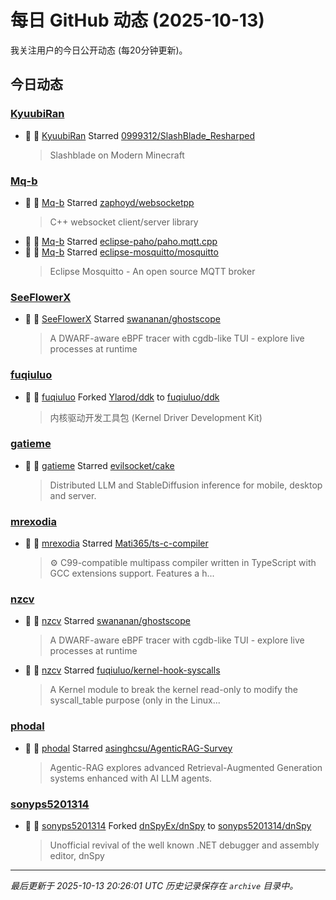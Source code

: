 # 每日 GitHub 动态 (2025-10-13)

我关注用户的今日公开动态 (每20分钟更新)。

## 今日动态

### [KyuubiRan](https://github.com/KyuubiRan)
- 🌟 👤 [KyuubiRan](https://github.com/KyuubiRan) Starred [0999312/SlashBlade_Resharped](https://github.com/0999312/SlashBlade_Resharped)
  > Slashblade on Modern Minecraft

### [Mq-b](https://github.com/Mq-b)
- 🌟 👤 [Mq-b](https://github.com/Mq-b) Starred [zaphoyd/websocketpp](https://github.com/zaphoyd/websocketpp)
  > C++ websocket client/server library
- 🌟 👤 [Mq-b](https://github.com/Mq-b) Starred [eclipse-paho/paho.mqtt.cpp](https://github.com/eclipse-paho/paho.mqtt.cpp)
- 🌟 👤 [Mq-b](https://github.com/Mq-b) Starred [eclipse-mosquitto/mosquitto](https://github.com/eclipse-mosquitto/mosquitto)
  > Eclipse Mosquitto - An open source MQTT broker

### [SeeFlowerX](https://github.com/SeeFlowerX)
- 🌟 👤 [SeeFlowerX](https://github.com/SeeFlowerX) Starred [swananan/ghostscope](https://github.com/swananan/ghostscope)
  > A DWARF-aware eBPF tracer with cgdb-like TUI - explore live processes at runtime

### [fuqiuluo](https://github.com/fuqiuluo)
- 🍴 👤 [fuqiuluo](https://github.com/fuqiuluo) Forked [Ylarod/ddk](https://github.com/Ylarod/ddk) to [fuqiuluo/ddk](https://github.com/fuqiuluo/ddk)
  > 内核驱动开发工具包 (Kernel Driver Development Kit)

### [gatieme](https://github.com/gatieme)
- 🌟 👤 [gatieme](https://github.com/gatieme) Starred [evilsocket/cake](https://github.com/evilsocket/cake)
  > Distributed LLM and StableDiffusion inference for mobile, desktop and server.

### [mrexodia](https://github.com/mrexodia)
- 🌟 👤 [mrexodia](https://github.com/mrexodia) Starred [Mati365/ts-c-compiler](https://github.com/Mati365/ts-c-compiler)
  > ⚙️ C99-compatible multipass compiler written in TypeScript with GCC extensions support. Features a h...

### [nzcv](https://github.com/nzcv)
- 🌟 👤 [nzcv](https://github.com/nzcv) Starred [swananan/ghostscope](https://github.com/swananan/ghostscope)
  > A DWARF-aware eBPF tracer with cgdb-like TUI - explore live processes at runtime
- 🌟 👤 [nzcv](https://github.com/nzcv) Starred [fuqiuluo/kernel-hook-syscalls](https://github.com/fuqiuluo/kernel-hook-syscalls)
  > A Kernel module to break the kernel read-only to modify the syscall_table purpose (only in the Linux...

### [phodal](https://github.com/phodal)
- 🌟 👤 [phodal](https://github.com/phodal) Starred [asinghcsu/AgenticRAG-Survey](https://github.com/asinghcsu/AgenticRAG-Survey)
  > Agentic-RAG explores advanced Retrieval-Augmented Generation systems enhanced with AI LLM agents. 

### [sonyps5201314](https://github.com/sonyps5201314)
- 🍴 👤 [sonyps5201314](https://github.com/sonyps5201314) Forked [dnSpyEx/dnSpy](https://github.com/dnSpyEx/dnSpy) to [sonyps5201314/dnSpy](https://github.com/sonyps5201314/dnSpy)
  > Unofficial revival of the well known .NET debugger and assembly editor, dnSpy


---
*最后更新于 2025-10-13 20:26:01 UTC*
*历史记录保存在 `archive` 目录中。*
